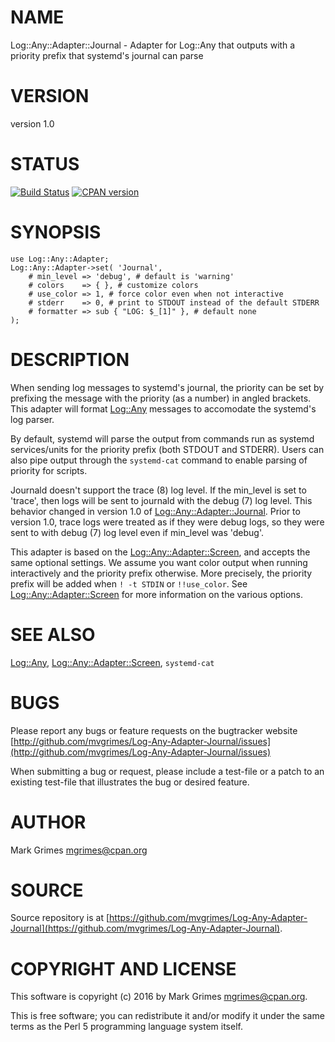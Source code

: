 # NAME

Log::Any::Adapter::Journal - Adapter for Log::Any that outputs with a priority prefix that systemd's journal can parse

# VERSION

version 1.0

# STATUS

<div>
    <a href="https://travis-ci.org/mvgrimes/Log-Any-Adapter-Journal"><img src="https://travis-ci.org/mvgrimes/Log-Any-Adapter-Journal.svg?branch=master" alt="Build Status"></a>
    <a href="https://metacpan.org/pod/Log::Any::Adapter::Journal"><img alt="CPAN version" src="https://badge.fury.io/pl/Log-Any-Adapter-Journal.svg" /></a>
</div>

# SYNOPSIS

    use Log::Any::Adapter;
    Log::Any::Adapter->set( 'Journal', 
        # min_level => 'debug', # default is 'warning'
        # colors    => { }, # customize colors
        # use_color => 1, # force color even when not interactive
        # stderr    => 0, # print to STDOUT instead of the default STDERR
        # formatter => sub { "LOG: $_[1]" }, # default none
    );

# DESCRIPTION

When sending log messages to systemd's journal, the priority can be set by
prefixing the message with the priority (as a number) in angled brackets.
This adapter will format [Log::Any](https://metacpan.org/pod/Log%3A%3AAny) messages to accomodate the systemd's log
parser.

By default, systemd will parse the output from commands run as systemd
services/units for the priority prefix (both STDOUT and STDERR). Users can
also pipe output through the `systemd-cat` command to enable parsing of
priority for scripts.

Journald doesn't support the trace (8) log level. If the min\_level is set to
'trace', then logs will be sent to journald with the debug (7) log level.
This behavior changed in version 1.0 of [Log::Any::Adapter::Journal](https://metacpan.org/pod/Log%3A%3AAny%3A%3AAdapter%3A%3AJournal).
Prior to version 1.0, trace logs were treated as if they were debug logs,
so they were sent to with debug (7) log level even if min\_level was 'debug'.

This adapter is based on the [Log::Any::Adapter::Screen](https://metacpan.org/pod/Log%3A%3AAny%3A%3AAdapter%3A%3AScreen), and accepts the same
optional settings. We assume you want color output when running interactively
and the priority prefix otherwise.  More precisely, the priority prefix will be
added when `! -t STDIN` or `!!use_color`.  See [Log::Any::Adapter::Screen](https://metacpan.org/pod/Log%3A%3AAny%3A%3AAdapter%3A%3AScreen)
for more information on the various options.

# SEE ALSO

[Log::Any](https://metacpan.org/pod/Log%3A%3AAny), [Log::Any::Adapter::Screen](https://metacpan.org/pod/Log%3A%3AAny%3A%3AAdapter%3A%3AScreen), `systemd-cat`

# BUGS

Please report any bugs or feature requests on the bugtracker website [http://github.com/mvgrimes/Log-Any-Adapter-Journal/issues](http://github.com/mvgrimes/Log-Any-Adapter-Journal/issues)

When submitting a bug or request, please include a test-file or a
patch to an existing test-file that illustrates the bug or desired
feature.

# AUTHOR

Mark Grimes <mgrimes@cpan.org>

# SOURCE

Source repository is at [https://github.com/mvgrimes/Log-Any-Adapter-Journal](https://github.com/mvgrimes/Log-Any-Adapter-Journal).

# COPYRIGHT AND LICENSE

This software is copyright (c) 2016 by Mark Grimes <mgrimes@cpan.org>.

This is free software; you can redistribute it and/or modify it under
the same terms as the Perl 5 programming language system itself.
